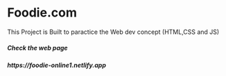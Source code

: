 # Foodie.com
This Project is Built to paractice the Web dev concept (HTML,CSS and JS)

<h5>Check the web page<h5>
<link>https://foodie-online1.netlify.app</link>

